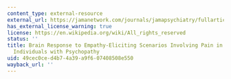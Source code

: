 ```yaml
---
content_type: external-resource
external_url: https://jamanetwork.com/journals/jamapsychiatry/fullarticle/1681369?utm_source=dlvr.it
has_external_license_warning: true
license: https://en.wikipedia.org/wiki/All_rights_reserved
status: ''
title: Brain Response to Empathy-Eliciting Scenarios Involving Pain in Incarcerated
  Individuals with Psychopathy
uid: 49cec0ce-d4b7-4a39-a9f6-07408508e550
wayback_url: ''
---
```

